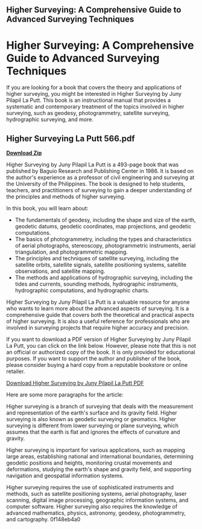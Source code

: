 ## Higher Surveying: A Comprehensive Guide to Advanced Surveying Techniques

  
# Higher Surveying: A Comprehensive Guide to Advanced Surveying Techniques
 
If you are looking for a book that covers the theory and applications of higher surveying, you might be interested in Higher Surveying by Juny Pilapil La Putt. This book is an instructional manual that provides a systematic and contemporary treatment of the topics involved in higher surveying, such as geodesy, photogrammetry, satellite surveying, hydrographic surveying, and more.
 
## Higher Surveying La Putt 566.pdf


[**Download Zip**](https://www.google.com/url?q=https%3A%2F%2Ffancli.com%2F2tM92E&sa=D&sntz=1&usg=AOvVaw0x49pAY3fFNsf1pmtP-zzk)

 
Higher Surveying by Juny Pilapil La Putt is a 493-page book that was published by Baguio Research and Publishing Center in 1986. It is based on the author's experience as a professor of civil engineering and surveying at the University of the Philippines. The book is designed to help students, teachers, and practitioners of surveying to gain a deeper understanding of the principles and methods of higher surveying.
 
In this book, you will learn about:
 
- The fundamentals of geodesy, including the shape and size of the earth, geodetic datums, geodetic coordinates, map projections, and geodetic computations.
- The basics of photogrammetry, including the types and characteristics of aerial photographs, stereoscopy, photogrammetric instruments, aerial triangulation, and photogrammetric mapping.
- The principles and techniques of satellite surveying, including the satellite orbits, satellite signals, satellite positioning systems, satellite observations, and satellite mapping.
- The methods and applications of hydrographic surveying, including the tides and currents, sounding methods, hydrographic instruments, hydrographic computations, and hydrographic charts.

Higher Surveying by Juny Pilapil La Putt is a valuable resource for anyone who wants to learn more about the advanced aspects of surveying. It is a comprehensive guide that covers both the theoretical and practical aspects of higher surveying. It is also a useful reference for professionals who are involved in surveying projects that require higher accuracy and precision.
 
If you want to download a PDF version of Higher Surveying by Juny Pilapil La Putt, you can click on the link below. However, please note that this is not an official or authorized copy of the book. It is only provided for educational purposes. If you want to support the author and publisher of the book, please consider buying a hard copy from a reputable bookstore or online retailer.
 
[Download Higher Surveying by Juny Pilapil La Putt PDF](https://www.pdfdrive.com/higher-surveying-la-putt-566pdf-e158116612.html)

Here are some more paragraphs for the article:
 
Higher surveying is a branch of surveying that deals with the measurement and representation of the earth's surface and its gravity field. Higher surveying is also known as geodetic surveying or geomatics. Higher surveying is different from lower surveying or plane surveying, which assumes that the earth is flat and ignores the effects of curvature and gravity.
 
Higher surveying is important for various applications, such as mapping large areas, establishing national and international boundaries, determining geodetic positions and heights, monitoring crustal movements and deformations, studying the earth's shape and gravity field, and supporting navigation and geospatial information systems.
 
Higher surveying requires the use of sophisticated instruments and methods, such as satellite positioning systems, aerial photography, laser scanning, digital image processing, geographic information systems, and computer software. Higher surveying also requires the knowledge of advanced mathematics, physics, astronomy, geodesy, photogrammetry, and cartography.
 0f148eb4a0
